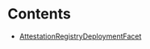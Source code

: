 

# Contents
- [AttestationRegistryDeploymentFacet](AttestationRegistryDeploymentFacet.sol/contract.AttestationRegistryDeploymentFacet.md)
